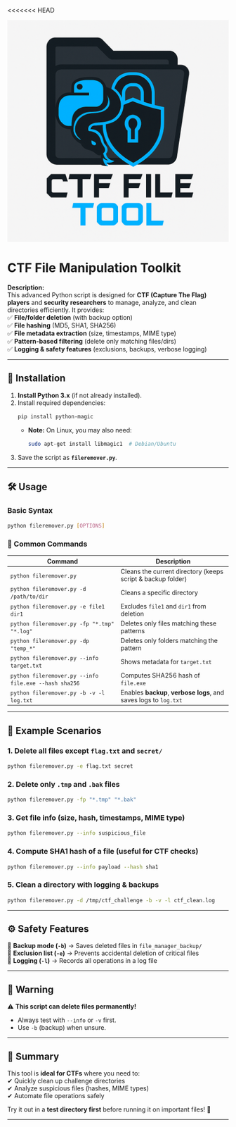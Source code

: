 <<<<<<< HEAD

![CTF File Tool Logo](logo.png)
# **CTF File Manipulation Toolkit**  

**Description:**  
This advanced Python script is designed for **CTF (Capture The Flag) players** and **security researchers** to manage, analyze, and clean directories efficiently. It provides:  
✅ **File/folder deletion** (with backup option)  
✅ **File hashing** (MD5, SHA1, SHA256)  
✅ **File metadata extraction** (size, timestamps, MIME type)  
✅ **Pattern-based filtering** (delete only matching files/dirs)  
✅ **Logging & safety features** (exclusions, backups, verbose logging)  

---

## **📌 Installation**  
1. **Install Python 3.x** (if not already installed).  
2. Install required dependencies:  
   ```sh
   pip install python-magic
   ```
   - **Note:** On Linux, you may also need:  
     ```sh
     sudo apt-get install libmagic1  # Debian/Ubuntu
     ```
3. Save the script as **`fileremover.py`**.

---

## **🛠 Usage**  

### **Basic Syntax**  
```sh
python fileremover.py [OPTIONS]
```

### **🔹 Common Commands**  

| Command | Description |
|---------|-------------|
| `python fileremover.py` | Cleans the current directory (keeps script & backup folder) |
| `python fileremover.py -d /path/to/dir` | Cleans a specific directory |
| `python fileremover.py -e file1 dir1` | Excludes `file1` and `dir1` from deletion |
| `python fileremover.py -fp "*.tmp" "*.log"` | Deletes only files matching these patterns |
| `python fileremover.py -dp "temp_*"` | Deletes only folders matching the pattern |
| `python fileremover.py --info target.txt` | Shows metadata for `target.txt` |
| `python fileremover.py --info file.exe --hash sha256` | Computes SHA256 hash of `file.exe` |
| `python fileremover.py -b -v -l log.txt` | Enables **backup**, **verbose logs**, and saves logs to `log.txt` |

---

## **📂 Example Scenarios**  

### **1. Delete all files except `flag.txt` and `secret/`**  
```sh
python fileremover.py -e flag.txt secret
```

### **2. Delete only `.tmp` and `.bak` files**  
```sh
python fileremover.py -fp "*.tmp" "*.bak"
```

### **3. Get file info (size, hash, timestamps, MIME type)**  
```sh
python fileremover.py --info suspicious_file
```

### **4. Compute SHA1 hash of a file (useful for CTF checks)**  
```sh
python fileremover.py --info payload --hash sha1
```

### **5. Clean a directory with logging & backups**  
```sh
python fileremover.py -d /tmp/ctf_challenge -b -v -l ctf_clean.log
```

---

## **⚙️ Safety Features**  
🔹 **Backup mode (`-b`)** → Saves deleted files in `file_manager_backup/`  
🔹 **Exclusion list (`-e`)** → Prevents accidental deletion of critical files  
🔹 **Logging (`-l`)** → Records all operations in a log file  

---

## **🚨 Warning**  
⚠ **This script can delete files permanently!**  
- Always test with `--info` or `-v` first.  
- Use `-b` (backup) when unsure.  

---

## **📝 Summary**  
This tool is **ideal for CTFs** where you need to:  
✔ Quickly clean up challenge directories  
✔ Analyze suspicious files (hashes, MIME types)  
✔ Automate file operations safely  

Try it out in a **test directory first** before running it on important files! 🚀  

--- 

[^1]: 
